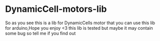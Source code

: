 # DynamicCell-motors-lib
So as you see this is a lib for DynamicCells motor that you can use this lib for arduino,Hope you enjoy <3
this lib is tested but maybe it may contain some bug so tell me if you find out 
